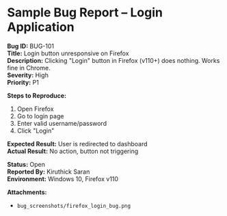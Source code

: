# Sample Bug Report – Login Application

**Bug ID:** BUG-101  
**Title:** Login button unresponsive on Firefox  
**Description:** Clicking "Login" button in Firefox (v110+) does nothing. Works fine in Chrome.  
**Severity:** High  
**Priority:** P1  

**Steps to Reproduce:**  
1. Open Firefox  
2. Go to login page  
3. Enter valid username/password  
4. Click "Login"  

**Expected Result:** User is redirected to dashboard  
**Actual Result:** No action, button not triggering  

**Status:** Open  
**Reported By:** Kiruthick Saran  
**Environment:** Windows 10, Firefox v110  

**Attachments:**  
- `bug_screenshots/firefox_login_bug.png`
